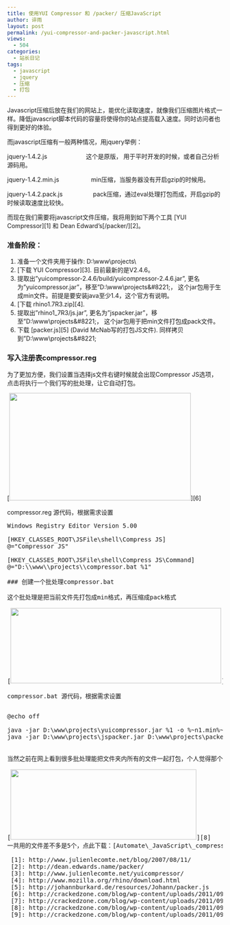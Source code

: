 ```yaml
---
title: 使用YUI Compressor 和 /packer/ 压缩JavaScript
author: 谇雨
layout: post
permalink: /yui-compressor-and-packer-javascript.html
views:
  - 504
categories:
  - 站长日记
tags:
  - javascript
  - jquery
  - 压缩
  - 打包
---
```

Javascript压缩后放在我们的网站上，能优化读取速度，就像我们压缩图片格式一样。降低javascript脚本代码的容量将使得你的站点提高载入速度。同时访问者也得到更好的体验。

而javascript压缩有一般两种情况，用jquery举例：

jquery-1.4.2.js                       这个是原版， 用于平时开发的时候，或者自己分析源码用。

jquery-1.4.2.min.js                   min压缩，当服务器没有开启gzip的时候用。

jquery-1.4.2.pack.js                  pack压缩，通过eval处理打包而成，开启gzip的时候读取速度比较快。

而现在我们需要将javascript文件压缩，我将用到如下两个工具 [YUI Compressor][1] 和 Dean Edward’s[/packer/][2]。  
<!--more-->

### 准备阶段：

1.  准备一个文件夹用于操作: D:\www\projects\
2.  [下载 YUI Compressor][3]. 目前最新的是V2.4.6。
3.  提取出&#8221;yuicompressor-2.4.6/build/yuicompressor-2.4.6.jar&#8221;, 更名为&#8221;yuicompressor.jar&#8221;，移至&#8221;D:\www\projects\&#8221;， 这个jar包用于生成min文件。前提是要安装java至少1.4，这个官方有说明。
4.  [下载 rhino1.7R3.zip][4].
5.  提取出&#8221;rhino1_7R3/js.jar&#8221;, 更名为&#8221;jspacker.jar&#8221;，移至&#8221;D:\www\projects\&#8221;， 这个jar包用于把min文件打包成pack文件。
6.  下载 [packer.js][5] (David McNab写的打包JS文件). 同样拷贝到&#8221;D:\www\projects\&#8221;

### 写入注册表compressor.reg

为了更加方便，我们设置当选择js文件右键时候就会出现Compressor JS选项，点击将执行一个我们写的批处理，让它自动打包。

[<img class="aligncenter size-full wp-image-498" title="packer1" src="http://crackedzone.com/blog/wp-content/uploads/2011/09/packer1.jpg" alt="" width="424" height="251" />][6]

compressor.reg 源代码，根据需求设置

<pre class="lang:sh decode:true " >Windows Registry Editor Version 5.00

[HKEY_CLASSES_ROOT\JSFile\shell\Compress JS]
@="Compressor JS"

[HKEY_CLASSES_ROOT\JSFile\shell\Compress JS\Command]
@="D:\\www\\projects\\compressor.bat %1"

### 创建一个批处理compressor.bat

这个批处理是把当前文件先打包成min格式，再压缩成pack格式

[<img class="aligncenter size-full wp-image-499" title="packer2" src="http://crackedzone.com/blog/wp-content/uploads/2011/09/packer2.jpg" alt="" width="492" height="176" />][7]

compressor.bat 源代码，根据需求设置

<pre class="lang:sh decode:true " >@echo off

java -jar D:\www\projects\yuicompressor.jar %1 -o %~n1.min%~x1
java -jar D:\www\projects\jspacker.jar D:\www\projects\packer.js %~n1.min%~x1 %~n1.pack%~x1


当然之前在网上看到很多批处理能把文件夹内所有的文件一起打包，个人觉得那个太智能了，遍历的文件夹也很多，导致我之前.svn文件夹下的文件也被打包了，很是郁闷，后来还是决定用单个文件的形式，毕竟我打包的数目也不多。

[<img class="aligncenter size-full wp-image-501" title="packer3" src="http://crackedzone.com/blog/wp-content/uploads/2011/09/packer3.jpg" alt="" width="434" height="164" />][8]  
一共用的文件差不多是5个，点此下载：[Automate\_JavaScript\_compression][9]

 [1]: http://www.julienlecomte.net/blog/2007/08/11/
 [2]: http://dean.edwards.name/packer/
 [3]: http://www.julienlecomte.net/yuicompressor/
 [4]: http://www.mozilla.org/rhino/download.html
 [5]: http://johannburkard.de/resources/Johann/packer.js
 [6]: http://crackedzone.com/blog/wp-content/uploads/2011/09/packer1.jpg
 [7]: http://crackedzone.com/blog/wp-content/uploads/2011/09/packer2.jpg
 [8]: http://crackedzone.com/blog/wp-content/uploads/2011/09/packer3.jpg
 [9]: http://crackedzone.com/blog/wp-content/uploads/2011/09/Automate_JavaScript_compression.zip